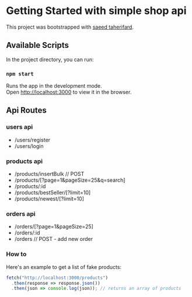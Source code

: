 # Getting Started with simple shop api

This project was bootstrapped with [saeed taherifard](https://github.com/saeidtf/simple-shop-api).

## Available Scripts

In the project directory, you can run:

### `npm start`

Runs the app in the development mode.\
Open [http://localhost:3000](http://localhost:3000) to view it in the browser.


## Api Routes

### users api 

- /users/register
- /users/login

### products api 

- /products/insertBulk // POST
- /products/[?page=1&pageSize=25&q=search]
- /products/:id
- /products/bestSeller/[?limit=10]
- /products/newest/[?limit=10]

### orders api 

- /orders/[?page=1&pageSize=25]
- /orders/:id
- /orders // POST - add new order


### How to

Here's an example to get a list of fake products:

```ts
fetch("http://localhost:3000/products")
  .then(response => response.json())
  .then(json => console.log(json)); // returns an array of products
```
